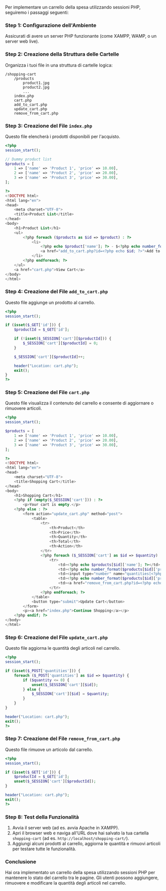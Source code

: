 Per implementare un carrello della spesa utilizzando sessioni PHP, seguiremo i passaggi seguenti:

### Step 1: Configurazione dell'Ambiente
Assicurati di avere un server PHP funzionante (come XAMPP, WAMP, o un server web live).

### Step 2: Creazione della Struttura delle Cartelle
Organizza i tuoi file in una struttura di cartelle logica:
```
/shopping-cart
    /products
        product1.jpg
        product2.jpg
        ...
    index.php
    cart.php
    add_to_cart.php
    update_cart.php
    remove_from_cart.php
```

### Step 3: Creazione del File `index.php`
Questo file elencherà i prodotti disponibili per l'acquisto.

```php
<?php
session_start();

// Dummy product list
$products = [
    1 => ['name' => 'Product 1', 'price' => 10.00],
    2 => ['name' => 'Product 2', 'price' => 20.00],
    3 => ['name' => 'Product 3', 'price' => 30.00],
];

?>
<!DOCTYPE html>
<html lang="en">
<head>
    <meta charset="UTF-8">
    <title>Product List</title>
</head>
<body>
    <h1>Product List</h1>
    <ul>
        <?php foreach ($products as $id => $product) : ?>
            <li>
                <?php echo $product['name']; ?> - $<?php echo number_format($product['price'], 2); ?>
                <a href="add_to_cart.php?id=<?php echo $id; ?>">Add to Cart</a>
            </li>
        <?php endforeach; ?>
    </ul>
    <a href="cart.php">View Cart</a>
</body>
</html>
```

### Step 4: Creazione del File `add_to_cart.php`
Questo file aggiunge un prodotto al carrello.

```php
<?php
session_start();

if (isset($_GET['id'])) {
    $productId = $_GET['id'];

    if (!isset($_SESSION['cart'][$productId])) {
        $_SESSION['cart'][$productId] = 0;
    }

    $_SESSION['cart'][$productId]++;

    header("Location: cart.php");
    exit();
}
?>
```

### Step 5: Creazione del File `cart.php`
Questo file visualizza il contenuto del carrello e consente di aggiornare o rimuovere articoli.

```php
<?php
session_start();

$products = [
    1 => ['name' => 'Product 1', 'price' => 10.00],
    2 => ['name' => 'Product 2', 'price' => 20.00],
    3 => ['name' => 'Product 3', 'price' => 30.00],
];

?>
<!DOCTYPE html>
<html lang="en">
<head>
    <meta charset="UTF-8">
    <title>Shopping Cart</title>
</head>
<body>
    <h1>Shopping Cart</h1>
    <?php if (empty($_SESSION['cart'])) : ?>
        <p>Your cart is empty.</p>
    <?php else : ?>
        <form action="update_cart.php" method="post">
            <table>
                <tr>
                    <th>Product</th>
                    <th>Price</th>
                    <th>Quantity</th>
                    <th>Total</th>
                    <th>Action</th>
                </tr>
                <?php foreach ($_SESSION['cart'] as $id => $quantity) : ?>
                    <tr>
                        <td><?php echo $products[$id]['name']; ?></td>
                        <td><?php echo number_format($products[$id]['price'], 2); ?></td>
                        <td><input type="number" name="quantities[<?php echo $id; ?>]" value="<?php echo $quantity; ?>" min="1"></td>
                        <td><?php echo number_format($products[$id]['price'] * $quantity, 2); ?></td>
                        <td><a href="remove_from_cart.php?id=<?php echo $id; ?>">Remove</a></td>
                    </tr>
                <?php endforeach; ?>
            </table>
            <button type="submit">Update Cart</button>
        </form>
        <p><a href="index.php">Continue Shopping</a></p>
    <?php endif; ?>
</body>
</html>
```

### Step 6: Creazione del File `update_cart.php`
Questo file aggiorna le quantità degli articoli nel carrello.

```php
<?php
session_start();

if (isset($_POST['quantities'])) {
    foreach ($_POST['quantities'] as $id => $quantity) {
        if ($quantity <= 0) {
            unset($_SESSION['cart'][$id]);
        } else {
            $_SESSION['cart'][$id] = $quantity;
        }
    }
}

header("Location: cart.php");
exit();
?>
```

### Step 7: Creazione del File `remove_from_cart.php`
Questo file rimuove un articolo dal carrello.

```php
<?php
session_start();

if (isset($_GET['id'])) {
    $productId = $_GET['id'];
    unset($_SESSION['cart'][$productId]);
}

header("Location: cart.php");
exit();
?>
```

### Step 8: Test della Funzionalità
1. Avvia il server web (ad es. avvia Apache in XAMPP).
2. Apri il browser web e naviga all'URL dove hai salvato la tua cartella `shopping-cart` (ad es. `http://localhost/shopping-cart/`).
3. Aggiungi alcuni prodotti al carrello, aggiorna le quantità e rimuovi articoli per testare tutte le funzionalità.

### Conclusione
Hai ora implementato un carrello della spesa utilizzando sessioni PHP per mantenere lo stato del carrello tra le pagine. Gli utenti possono aggiungere, rimuovere e modificare la quantità degli articoli nel carrello.